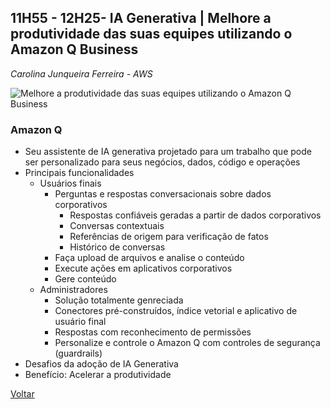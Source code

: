 ## 11H55 - 12H25-  IA Generativa | Melhore a produtividade das suas equipes utilizando o Amazon Q Business

_Carolina Junqueira Ferreira - AWS_

![Melhore a produtividade das suas equipes utilizando o Amazon Q Business](./pictures/melhoreprodutividade.jpg)

### Amazon Q
* Seu assistente de IA generativa projetado para um trabalho que pode ser personalizado para seus negócios, dados, código e operações
* Principais funcionalidades
    * Usuários finais
        * Perguntas e respostas conversacionais sobre dados corporativos
            * Respostas confiáveis geradas a partir de dados corporativos
            * Conversas contextuais
            * Referências de origem para verificação de fatos
            * Histórico de conversas
        * Faça upload de arquivos e analise o conteúdo
        * Execute ações em aplicativos corporativos
        * Gere conteúdo
    * Administradores
        * Solução totalmente genreciada
        * Conectores pré-construídos, índice vetorial e aplicativo de usuário final
        * Respostas com reconhecimento de permissões
        * Personalize e controle o Amazon Q com controles de segurança (guardrails)
* Desafios da adoção de IA Generativa
* Benefício: Acelerar a produtividade  

[Voltar](/aws-cloud-experience-2024)